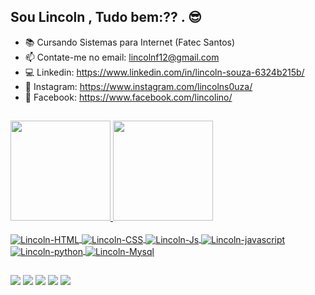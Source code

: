##  Sou Lincoln , Tudo bem:?? . 😎

- 📚 Cursando Sistemas para Internet (Fatec Santos)
- 📫 Contate-me no email: lincolnf12@gmail.com
- 💻 Linkedin:  https://www.linkedin.com/in/lincoln-souza-6324b215b/
- 🔴 Instagram: https://www.instagram.com/lincolns0uza/
- 🔵 Facebook:  https://www.facebook.com/lincolino/  
  ##
 
<div>
  <a href="https://github.com/Lincolnsouza430">
  <img height="160em" src="https://github-readme-stats.vercel.app/api?username=Lincolnsouza430&show_icons=true&theme=highcontrast&include_all_commits=true&count_private=true"/>
  <img height="160em" src="https://github-readme-stats.vercel.app/api/top-langs/?username=Lincolnsouza430&layout=compact&langs_count=7&theme=highcontrast"/>
</div>
  
  <div style="display: inline_block"><br>
  <img align="center" alt="Lincoln-HTML" height="" width="" src="https://img.shields.io/badge/C%23-239120?style=for-the-badge&logo=c-sharp&logoColor=white">
  <img align="center" alt="Lincoln-CSS" height="" width="" src="https://img.shields.io/badge/HTML5-E34F26?style=for-the-badge&logo=html5&logoColor=white">
  <img align="center" alt="Lincoln-Js" height="" width="" src="https://img.shields.io/badge/CSS3-1572B6?style=for-the-badge&logo=css3&logoColor=white">
  <img align="center" alt="Lincoln-javascript" height="" width="" src="https://img.shields.io/badge/JavaScript-F7DF1E?style=for-the-badge&logo=javascript&logoColor=black">
  <img align="center" alt="Lincoln-python" height="" width="" src="https://img.shields.io/badge/Python-3776AB?style=for-the-badge&logo=python&logoColor=white">
  <img align="center" alt="Lincoln-Mysql" height="" width="" src="https://img.shields.io/badge/MySQL-00000F?style=for-the-badge&logo=mysql&logoColor=white">
</div>
  
  ##

  <div> 
  <a href = "https://github.com/Lincolnsouza430"><img src="https://img.shields.io/badge/GitHub-100000?style=for-the-badge&logo=github&logoColor=white" 
target="_blank"></a>
  <a href = "https://www.instagram.com/lincoln_430/"><img src="https://img.shields.io/badge/Instagram-E4405F?style=for-the-badge&logo=instagram&logoColor=white"
target="_blank"></a>
  <a href="https://www.linkedin.com/in/lincoln-souza-6324b215b/" target="_blank"><img src="https://img.shields.io/badge/-LinkedIn-%230077B5?style=for-the-badge&logo=linkedin&logoColor=white" 
target="_blank"></a> 
  <a href = "mailto:lincolnf12@gmail.com"><img src="https://img.shields.io/badge/Gmail-D14836?style=for-the-badge&logo=gmail&logoColor=white" 
target="_blank"></a>
  <a href = "https://open.spotify.com/playlist/37i9dQZF1DXbj9Ksq4BAdj"><img src="https://img.shields.io/badge/Spotify-1ED760?&style=for-the-badge&logo=spotify&logoColor=white"
target="_blank"></a>

  
</div>
